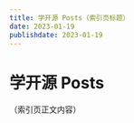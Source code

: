 ```yaml
---
title: 学开源 Posts（索引页标题）
date: 2023-01-19
publishdate: 2023-01-19
---
```


<!-- markdownlint-disable-next-line MD025 -->
# 学开源 Posts

（索引页正文内容）
